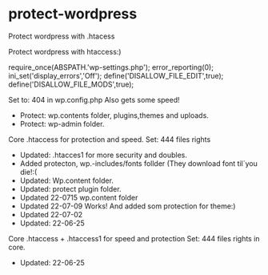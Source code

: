 # protect-wordpress
Protect wordpress with .htacess


Protect wordpress with htaccess:)

require_once(ABSPATH.'wp-settings.php');
error_reporting(0);
ini_set('display_errors','Off');
define('DISALLOW_FILE_EDIT',true);
define('DISALLOW_FILE_MODS',true);

Set to: 404 in wp.config.php Also gets some speed!


* Protect: wp.contents folder, plugins,themes and uploads.
* Protect: wp-admin folder.

Core .htaccess for protection and speed.  Set: 444 files rights

- Updated: .htacces1 for more security and doubles.
- Added protecton, wp.-includes/fonts follder (They download font til´you die!:(
- Updated: Wp.content folder. 
- Updated: protect plugin folder.
- Updated 22-0715 wp.content folder
- Updated 22-07-09  Works! And added som protection for theme:)
- Updated 22-07-02 
- Updated: 22-06-25


Core  .htaccess + .htaccess1 for speed and protection  Set: 444 files rights
in core. 
- Updated: 22-06-25
